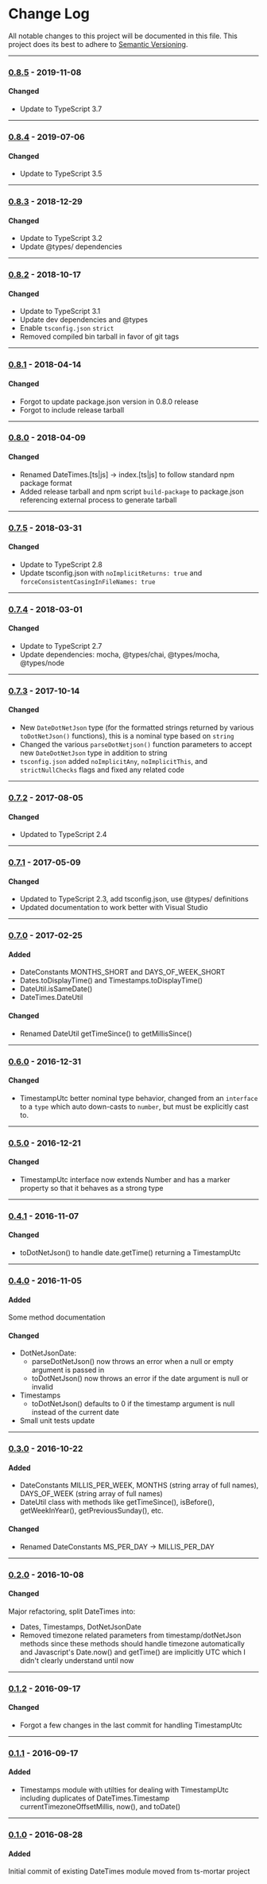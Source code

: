 ﻿# Change Log
All notable changes to this project will be documented in this file.
This project does its best to adhere to [Semantic Versioning](http://semver.org/).


--------
### [0.8.5](N/A) - 2019-11-08
#### Changed
* Update to TypeScript 3.7


--------
### [0.8.4](https://github.com/TeamworkGuy2/ts-date-times/commit/a90f85dbf6065308b2172f24c2489efa56d29514) - 2019-07-06
#### Changed
* Update to TypeScript 3.5


--------
### [0.8.3](https://github.com/TeamworkGuy2/ts-date-times/commit/c10eecdf927c7975257fabda44a0d1c04edfbe0b) - 2018-12-29
#### Changed
* Update to TypeScript 3.2
* Update @types/ dependencies


--------
### [0.8.2](https://github.com/TeamworkGuy2/ts-date-times/commit/c7ab4b7c49998e0a7c001d173f779f031c331fde) - 2018-10-17
#### Changed
* Update to TypeScript 3.1
* Update dev dependencies and @types
* Enable `tsconfig.json` `strict`
* Removed compiled bin tarball in favor of git tags


--------
### [0.8.1](https://github.com/TeamworkGuy2/ts-date-times/commit/bf3d1aa3873a0c9e843a645756ee9cc24ea76f37) - 2018-04-14
#### Changed
* Forgot to update package.json version in 0.8.0 release
* Forgot to include release tarball


--------
### [0.8.0](https://github.com/TeamworkGuy2/ts-date-times/commit/16e3a06868b8457b6568ace0e6bd013ec916c2b6) - 2018-04-09
#### Changed
* Renamed DateTimes.[ts|js] -> index.[ts|js] to follow standard npm package format
* Added release tarball and npm script `build-package` to package.json referencing external process to generate tarball


--------
### [0.7.5](https://github.com/TeamworkGuy2/ts-date-times/commit/a7e889245dd0f11a3cab821f8df9d100a73d0944) - 2018-03-31
#### Changed
* Update to TypeScript 2.8
* Update tsconfig.json with `noImplicitReturns: true` and `forceConsistentCasingInFileNames: true`


--------
### [0.7.4](https://github.com/TeamworkGuy2/ts-date-times/commit/4d5fe7fe4f1bad50bfd65424f830d10ea4d28256) - 2018-03-01
#### Changed
* Update to TypeScript 2.7
* Update dependencies: mocha, @types/chai, @types/mocha, @types/node


--------
### [0.7.3](https://github.com/TeamworkGuy2/ts-date-times/commit/8d777c39e7fbe888b2e0d9957af4524bea14e17c) - 2017-10-14
#### Changed
* New `DateDotNetJson` type (for the formatted strings returned by various `toDotNetJson()` functions), this is a nominal type based on `string`
* Changed the various `parseDotNetjson()` function parameters to accept new `DateDotNetJson` type in addition to string
* `tsconfig.json` added `noImplicitAny`, `noImplicitThis`, and `strictNullChecks` flags and fixed any related code


--------
### [0.7.2](https://github.com/TeamworkGuy2/ts-date-times/commit/f6792c3fd377bc33f8d2a23b34c7b4cdd962306f) - 2017-08-05
#### Changed
* Updated to TypeScript 2.4


--------
### [0.7.1](https://github.com/TeamworkGuy2/ts-date-times/commit/6e5e8528ad1b7d6621ac792945bc4af1be98e6c2) - 2017-05-09
#### Changed
* Updated to TypeScript 2.3, add tsconfig.json, use @types/ definitions
* Updated documentation to work better with Visual Studio


--------
### [0.7.0](https://github.com/TeamworkGuy2/ts-date-times/commit/4da61a4f81139fc9417456eac367745ea31c960c) - 2017-02-25
#### Added
* DateConstants MONTHS_SHORT and DAYS_OF_WEEK_SHORT
* Dates.toDisplayTime() and Timestamps.toDisplayTime()
* DateUtil.isSameDate()
* DateTimes.DateUtil

#### Changed
* Renamed DateUtil getTimeSince() to getMillisSince()


--------
### [0.6.0](https://github.com/TeamworkGuy2/ts-date-times/commit/56c9278885b18269daedc26375582d8df015fe76) - 2016-12-31
#### Changed
* TimestampUtc better nominal type behavior, changed from an `interface` to a `type` which auto down-casts to `number`, but must be explicitly cast to.


--------
### [0.5.0](https://github.com/TeamworkGuy2/ts-date-times/commit/c9b084aa832b94fd1389b52ed0454025f7065edc) - 2016-12-21
#### Changed
* TimestampUtc interface now extends Number and has a marker property so that it behaves as a strong type


--------
### [0.4.1](https://github.com/TeamworkGuy2/ts-date-times/commit/ab5f3a32b6439c14a8d8e10b2c9beb2dd85f10af) - 2016-11-07
#### Changed
* toDotNetJson() to handle date.getTime() returning a TimestampUtc


--------
### [0.4.0](https://github.com/TeamworkGuy2/ts-date-times/commit/1cd6d5acd935236c3bf002f508bebcff1bb0e3bf) - 2016-11-05
#### Added
Some method documentation

#### Changed
* DotNetJsonDate:
  * parseDotNetJson() now throws an error when a null or empty argument is passed in
  * toDotNetJson() now throws an error if the date argument is null or invalid
* Timestamps
  * toDotNetJson() defaults to 0 if the timestamp argument is null instead of the current date
* Small unit tests update


--------
### [0.3.0](https://github.com/TeamworkGuy2/ts-date-times/commit/58943906c63af9351bb60114959305cd60baa609) - 2016-10-22
#### Added
* DateConstants MILLIS_PER_WEEK, MONTHS (string array of full names), DAYS_OF_WEEK (string array of full names)
* DateUtil class with methods like getTimeSince(), isBefore(), getWeekInYear(), getPreviousSunday(), etc.

#### Changed
* Renamed DateConstants MS_PER_DAY -> MILLIS_PER_DAY


--------
### [0.2.0](https://github.com/TeamworkGuy2/ts-date-times/commit/6340ebcc4a75d02c55f79301fd4c18b1401adfeb) - 2016-10-08
#### Changed
Major refactoring, split DateTimes into:
* Dates, Timestamps, DotNetJsonDate
* Removed timezone related parameters from timestamp/dotNetJson methods since these methods should handle timezone automatically and Javascript's Date.now() and getTime() are implicitly UTC which I didn't clearly understand until now


--------
### [0.1.2](https://github.com/TeamworkGuy2/ts-date-times/commit/ce782aa5302cd9977fc07301a7e8a881ee14e8c9) - 2016-09-17
#### Changed
* Forgot a few changes in the last commit for handling TimestampUtc


--------
### [0.1.1](https://github.com/TeamworkGuy2/ts-date-times/commit/989af668dda375558b7725d0d05d73cc0a5b9fcd) - 2016-09-17
#### Added
* Timestamps module with utilties for dealing with TimestampUtc including duplicates of DateTimes.Timestamp currentTimezoneOffsetMillis, now(), and toDate()


--------
### [0.1.0](https://github.com/TeamworkGuy2/ts-date-times/commit/e5c2d1286ef4f8a09ee6ef38fbd09759f22a0077) - 2016-08-28
#### Added
Initial commit of existing DateTimes module moved from ts-mortar project
